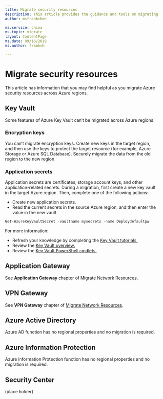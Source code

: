 ```yaml
---
title: Migrate security resources
description: This article provides the guidance and tools on migrating security resources.
author: msfrankchen

ms.service: china 
ms.topic: migrate
layout: ContentPage 
ms.date: 09/16/2019
ms.author: frankch

---
```



# Migrate security resources

This article has information that you may find helpful as you migrate Azure security resources across Azure regions.

## Key Vault

Some features of Azure Key Vault can’t be migrated across Azure regions.

### Encryption keys

You can’t migrate encryption keys. Create new keys in the target region, and then use the keys to protect the target resource (for example, Azure Storage or Azure SQL Database). Securely migrate the data from the old region to the new region.

### Application secrets

Application secrets are certificates, storage account keys, and other application-related secrets. During a migration, first create a new key vault in the target Azure region. Then, complete one of the following actions:

* Create new application secrets.
* Read the current secrets in the source Azure region, and then enter the value in the new vault.
```PowerShell
Get-AzureKeyVaultSecret -vaultname mysecrets -name Deploydefaultpw
```
For more information: 
* Refresh your knowledge by completing the [Key Vault tutorials.](https://docs.azure.cn/key-vault/#step-by-step-tutorials)
* Review the [Key Vault overview.](https://docs.azure.cn/key-vault/key-vault-overview)
* Review the [Key Vault PowerShell cmdlets.](https://docs.microsoft.com/powershell/module/azurerm.keyvault/?view=azurermps-6.13.0&viewFallbackFrom=azurermps-6.5.0)


## Application Gateway

See **Application Gateway** chapter of [Migrate Network Resources](./china-migration-guidance-networking.md).

## VPN Gateway

See **VPN Gateway** chapter of [Migrate Network Resources](./china-migration-guidance-networking.md).

## Azure Active Directory  

Azure AD function has no regional properties and no migration is required.


## Azure Information Protection  

Azure Information Protection function has no regional properties and no migration is required.

## Security Center
(place holder)
